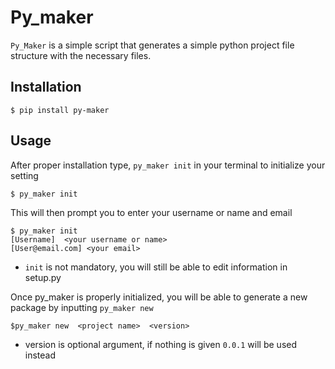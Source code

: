# Py_maker

`Py_Maker` is a simple script that generates a simple python project file structure with the necessary files. 



## Installation

    $ pip install py-maker

## Usage

After proper installation type, `py_maker init` in your terminal to initialize your setting 

    $ py_maker init

This will then prompt you to enter your username or name and email

    $ py_maker init
    [Username]  <your username or name>
    [User@email.com] <your email>

- `init` is not mandatory, you will still be able to edit information in setup.py

Once py_maker is properly initialized, you will be able to generate a new package by inputting `py_maker new`

    $py_maker new  <project name>  <version>

- version is optional argument, if nothing is given `0.0.1` will be used instead

